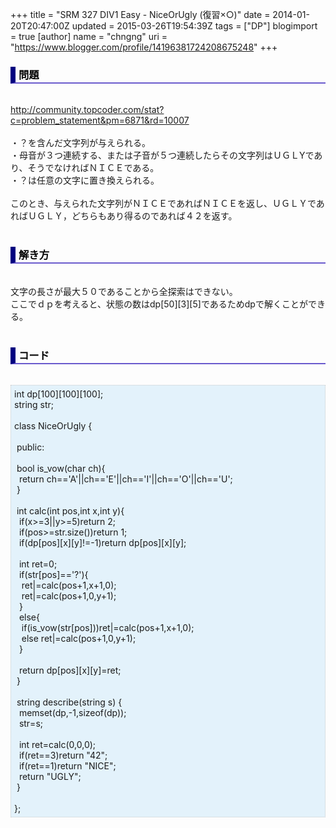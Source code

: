 +++
title = "SRM 327 DIV1 Easy - NiceOrUgly (復習×○)"
date = 2014-01-20T20:47:00Z
updated = 2015-03-26T19:54:39Z
tags = ["DP"]
blogimport = true 
[author]
	name = "chngng"
	uri = "https://www.blogger.com/profile/14196381724208675248"
+++

<div dir="ltr" style="text-align: left;" trbidi="on"><h3 style="border-bottom: 2px solid slateblue; border-left: 8px solid navy; color: black; padding: 0px 0px 1px 5px;">問題 </h3><br /><a href="http://community.topcoder.com/stat?c=problem_statement&amp;pm=6871&amp;rd=10007" target="_blank">http://community.topcoder.com/stat?c=problem_statement&amp;pm=6871&amp;rd=10007</a><br /><br />・？を含んだ文字列が与えられる。<br />・母音が３つ連続する、または子音が５つ連続したらその文字列はＵＧＬYであり、そうでなければＮＩＣＥである。<br />・？は任意の文字に置き換えられる。<br /><br />このとき、与えられた文字列がＮＩＣＥであればＮＩＣＥを返し、ＵＧＬＹであればＵＧＬＹ，どちらもあり得るのであれば４２を返す。<br /><br /><h3 style="border-bottom: 2px solid slateblue; border-left: 8px solid navy; color: black; padding: 0px 0px 1px 5px;">解き方 </h3><br />文字の長さが最大５０であることから全探索はできない。<br />ここでｄｐを考えると、状態の数はdp[50][3][5]であるためdpで解くことができる。<br /><br /><h3 style="border-bottom: 2px solid slateblue; border-left: 8px solid navy; color: black; padding: 0px 0px 1px 5px;">コード </h3><br /><div style="background-color: #e3f2fb; border: 1px dotted #CCCCCC; padding: 5px;">int dp[100][100][100];<br />string str;<br /><br />class NiceOrUgly {<br /><br /><span class="Apple-tab-span" style="white-space: pre;"> </span>public:<br /><br /><span class="Apple-tab-span" style="white-space: pre;"> </span>bool is_vow(char ch){<br /><span class="Apple-tab-span" style="white-space: pre;">  </span>return ch=='A'||ch=='E'||ch=='I'||ch=='O'||ch=='U';<br /><span class="Apple-tab-span" style="white-space: pre;"> </span>}<br /><br /><span class="Apple-tab-span" style="white-space: pre;"> </span>int calc(int pos,int x,int y){<br /><span class="Apple-tab-span" style="white-space: pre;">  </span>if(x&gt;=3||y&gt;=5)return 2;<br /><span class="Apple-tab-span" style="white-space: pre;">  </span>if(pos&gt;=str.size())return 1;<br /><span class="Apple-tab-span" style="white-space: pre;">  </span>if(dp[pos][x][y]!=-1)return dp[pos][x][y];<br /><br /><span class="Apple-tab-span" style="white-space: pre;">  </span>int ret=0;<br /><span class="Apple-tab-span" style="white-space: pre;">  </span>if(str[pos]=='?'){<br /><span class="Apple-tab-span" style="white-space: pre;">   </span>ret|=calc(pos+1,x+1,0);<br /><span class="Apple-tab-span" style="white-space: pre;">   </span>ret|=calc(pos+1,0,y+1);<br /><span class="Apple-tab-span" style="white-space: pre;">  </span>}<br /><span class="Apple-tab-span" style="white-space: pre;">  </span>else{<br /><span class="Apple-tab-span" style="white-space: pre;">   </span>if(is_vow(str[pos]))ret|=calc(pos+1,x+1,0);<br /><span class="Apple-tab-span" style="white-space: pre;">   </span>else ret|=calc(pos+1,0,y+1);<br /><span class="Apple-tab-span" style="white-space: pre;">  </span>}<br /><br /><span class="Apple-tab-span" style="white-space: pre;">  </span>return dp[pos][x][y]=ret;<br /><span class="Apple-tab-span" style="white-space: pre;"> </span>}<br /><br /><span class="Apple-tab-span" style="white-space: pre;"> </span>string describe(string s) {<br /><span class="Apple-tab-span" style="white-space: pre;">  </span>memset(dp,-1,sizeof(dp));<br /><span class="Apple-tab-span" style="white-space: pre;">  </span>str=s;<br /><br /><span class="Apple-tab-span" style="white-space: pre;">  </span>int ret=calc(0,0,0);<br /><span class="Apple-tab-span" style="white-space: pre;">  </span>if(ret==3)return "42";<br /><span class="Apple-tab-span" style="white-space: pre;">  </span>if(ret==1)return "NICE";<br /><span class="Apple-tab-span" style="white-space: pre;">  </span>return "UGLY";<br /><span class="Apple-tab-span" style="white-space: pre;"> </span>}<br /><br />};</div></div>
